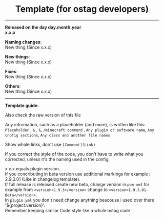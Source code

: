 <div align="center">

# Template (for ostag developers)

</div>

-----------------------------------------------------------------
**Released on the day day.month.year** <br/>
**x.x.x** <br/>

__Naming changes__: <br/>
New thing (Since x.x.x)  <br/>

__New things__: <br/>
New thing (Since x.x.x)  <br/>

__Fixes__: <br/>
New thing (Since x.x.x)  <br/>

__Others__: <br/>
New thing (Since x.x.x)  <br/>

-------------------------------------------------
__Template guide:__ <br/>

Also check the raw version of this file

Any information, such as a placeholder (and more), is written like this: `Placeholder` , `&` , `§`, `/minecraft command`
, `Any plugin or software name`, `Any cnofig sections`, `Any class and another file names`<br/>

Show whole links, don't use `[Comment](Link)` <br/>

If you correct the style of the code, you don't have to write what you corrected, unless it's the naming used in the
config

x.x.x equals plugin version. <br/>
If you concributing in beta version use additional markings for example : 2.9.3.01 (Like in changelog template). <br/>
If full release is released create new beta, change version in `pom.xml` for example from `<version>1.9.3</version>`
change to `<version>1.9.3.01-Beta</version>`. <br/>
In `plugin.yml` you don't need change anything beacouse i used over there '${project.version}'. <br/>
Remember keeping similar Code style like a whole ostag code <br/>

